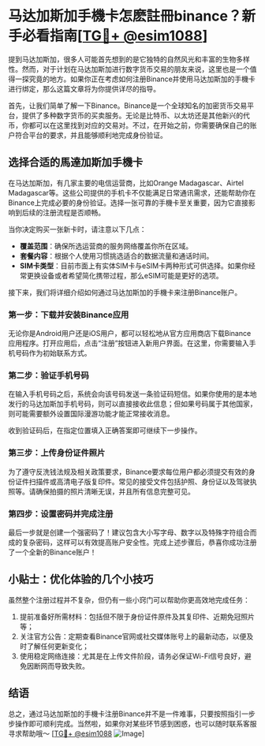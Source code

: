 # 马达加斯加手機卡怎麽註冊binance？新手必看指南[[TG💪+ @esim1088](https://t.me/s/esim1088)]

提到马达加斯加，很多人可能首先想到的是它独特的自然风光和丰富的生物多样性。然而，对于计划在马达加斯加进行数字货币交易的朋友来说，这里也是一个值得一探究竟的地方。如果你正在考虑如何注册Binance并使用马达加斯加的手機卡进行绑定，那么这篇文章将为你提供详尽的指导。

首先，让我们简单了解一下Binance。Binance是一个全球知名的加密货币交易平台，提供了多种数字货币的买卖服务。无论是比特币、以太坊还是其他新兴的代币，你都可以在这里找到对应的交易对。不过，在开始之前，你需要确保自己的账户符合平台的要求，并且能够顺利地完成身份验证。

## 选择合适的馬達加斯加手機卡

在马达加斯加，有几家主要的电信运营商，比如Orange Madagascar、Airtel Madagascar等。这些公司提供的手机卡不仅能满足日常通讯需求，还能帮助你在Binance上完成必要的身份验证。选择一张可靠的手機卡至关重要，因为它直接影响到后续的注册流程是否顺畅。

当你决定购买一张新卡时，请注意以下几点：

- **覆盖范围**：确保所选运营商的服务网络覆盖你所在区域。
- **套餐内容**：根据个人使用习惯挑选适合的数据流量和通话时间。
- **SIM卡类型**：目前市面上有实体SIM卡与eSIM卡两种形式可供选择。如果你经常更换设备或者希望简化携带过程，那么eSIM可能是更好的选项。

接下来，我们将详细介绍如何通过马达加斯加的手機卡来注册Binance账户。

### 第一步：下载并安装Binance应用

无论你是Android用户还是iOS用户，都可以轻松地从官方应用商店下载Binance应用程序。打开应用后，点击“注册”按钮进入新用户界面。在这里，你需要输入手机号码作为初始联系方式。

### 第二步：验证手机号码

在输入手机号码之后，系统会向该号码发送一条验证码短信。如果你使用的是本地发行的马达加斯加手机号码，则可以直接接收此信息；但如果号码属于其他国家，则可能需要额外设置国际漫游功能才能正常接收消息。

收到验证码后，在指定位置填入正确答案即可继续下一步操作。

### 第三步：上传身份证件照片

为了遵守反洗钱法规及相关政策要求，Binance要求每位用户都必须提交有效的身份证件扫描件或高清电子版复印件。常见的接受文件包括护照、身份证以及驾驶执照等。请确保拍摄的照片清晰无误，并且所有信息完整可见。

### 第四步：设置密码并完成注册

最后一步就是创建一个强密码了！建议包含大小写字母、数字以及特殊字符组合而成的复杂密码，这样可以有效提高账户安全性。完成上述步骤后，恭喜你成功注册了一个全新的Binance账户！

## 小贴士：优化体验的几个小技巧

虽然整个注册过程并不复杂，但仍有一些小窍门可以帮助你更高效地完成任务：

1. 提前准备好所需材料：包括但不限于身份证件原件及其复印件、近期免冠照片等；
2. 关注官方公告：定期查看Binance官网或社交媒体账号上的最新动态，以便及时了解任何更新变化；
3. 使用稳定网络连接：尤其是在上传文件阶段，请务必保证Wi-Fi信号良好，避免因断网而导致失败。

## 结语

总之，通过马达加斯加的手機卡注册Binance并不是一件难事，只要按照指引一步步操作即可顺利完成。当然啦，如果你对某些环节感到困惑，也可以随时联系客服寻求帮助哦～ [[TG💪+ @esim1088](https://t.me/s/esim1088) ![Image](https://i.postimg.cc/4NQfJmqS/Snipaste-2025-05-13-00-14-12.png)]